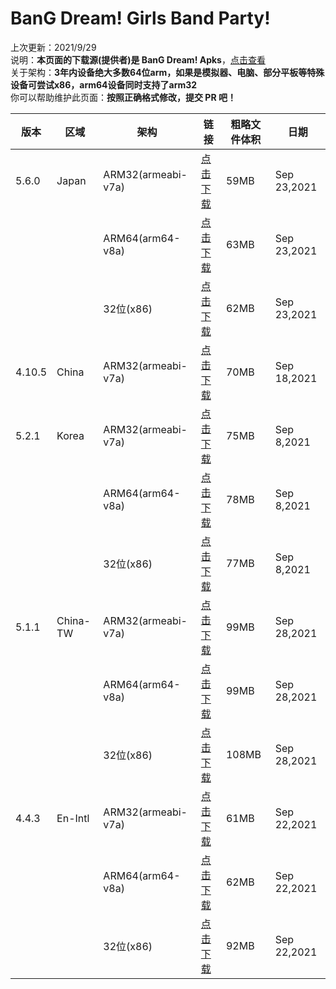 # BanG Dream! Girls Band Party!     
上次更新：2021/9/29  
说明：**本页面的下载源(提供者)是 BanG Dream! Apks**，[点击查看](https://bangdream.fun/)  
关于架构：**3年内设备绝大多数64位arm，如果是模拟器、电脑、部分平板等特殊设备可尝试x86，arm64设备同时支持了arm32**  
你可以帮助维护此页面：**按照正确格式修改，提交 PR 吧！**  

|  版本   | 区域  | 架构  | 链接  | 粗略文件体积  | 日期  |  
|  ----  | ----  | ----  | ----  | ----  | ----  |  
|5.6.0|Japan|ARM32(armeabi-v7a)|[点击下载](https://bangdream.fun/apks/5.6.0.jp.co.craftegg.band_armeabi-v7a.apk)|59MB|Sep 23,2021  
|||ARM64(arm64-v8a)|[点击下载](https://bangdream.fun/apks/5.6.0.jp.co.craftegg.band_armeabi-v7a.apk)|63MB|Sep 23,2021  
|||32位(x86)|[点击下载](https://bangdream.fun/apks/5.6.0.jp.co.craftegg.band_x86.apk)|62MB|Sep 23,2021  
|4.10.5|China|ARM32(armeabi-v7a)|[点击下载](https://bangdream.fun/apks/4.10.5.com.bilibili.star.bili_all.apk)|70MB|Sep 18,2021  
|5.2.1|Korea|ARM32(armeabi-v7a)|[点击下载](https://bangdream.fun/apks/5.2.1.com.kakaogames.bangdreamkr_armeabi-v7a.apk)|75MB|Sep 8,2021  
|||ARM64(arm64-v8a)|[点击下载](https://bangdream.fun/apks/5.2.1.com.kakaogames.bangdreamkr_arm64-v8a.apk)|78MB|Sep 8,2021  
|||32位(x86)|[点击下载](https://bangdream.fun/apks/5.2.1.com.kakaogames.bangdreamkr_x86.apk)|77MB|Sep 8,2021  
|5.1.1|China-TW|ARM32(armeabi-v7a)|[点击下载](https://bangdream.fun/apks/5.1.1.net.gamon.bdTW_armeabi-v7a.apk)|99MB|Sep 28,2021  
|||ARM64(arm64-v8a)|[点击下载](https://bangdream.fun/apks/5.1.1.net.gamon.bdTW_arm64-v8a.apk)|99MB|Sep 28,2021  
|||32位(x86)|[点击下载](https://bangdream.fun/apks/5.1.1.net.gamon.bdTW_x86.apk)|108MB|Sep 28,2021  
|4.4.3|En-Intl|ARM32(armeabi-v7a)|[点击下载](https://bangdream.fun/apks/4.4.3.com.bushiroad.en.bangdreamgbp_armeabi-v7a.apk)|61MB|Sep 22,2021  
|||ARM64(arm64-v8a)|[点击下载](https://bangdream.fun/apks/4.4.3.com.bushiroad.en.bangdreamgbp_arm64-v8a.apk)|62MB|Sep 22,2021  
|||32位(x86)|[点击下载](https://bangdream.fun/apks/4.4.3.com.bushiroad.en.bangdreamgbp_x86.apk)|92MB|Sep 22,2021  
